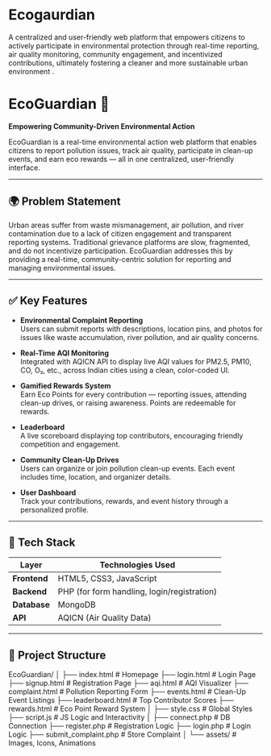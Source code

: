 # Ecogaurdian
A centralized and user-friendly web platform that empowers citizens to actively participate in environmental protection through real-time reporting, air quality monitoring, community engagement, and incentivized contributions, ultimately fostering a cleaner and more sustainable urban environment .


# EcoGuardian 🌿

**Empowering Community-Driven Environmental Action**

EcoGuardian is a real-time environmental action web platform that enables citizens to report pollution issues, track air quality, participate in clean-up events, and earn eco rewards — all in one centralized, user-friendly interface.

---

## 🌍 Problem Statement

Urban areas suffer from waste mismanagement, air pollution, and river contamination due to a lack of citizen engagement and transparent reporting systems. Traditional grievance platforms are slow, fragmented, and do not incentivize participation. EcoGuardian addresses this by providing a real-time, community-centric solution for reporting and managing environmental issues.

---

## ✅ Key Features

- **Environmental Complaint Reporting**  
  Users can submit reports with descriptions, location pins, and photos for issues like waste accumulation, river pollution, and air quality concerns.

- **Real-Time AQI Monitoring**  
  Integrated with AQICN API to display live AQI values for PM2.5, PM10, CO, O₃, etc., across Indian cities using a clean, color-coded UI.

- **Gamified Rewards System**  
  Earn Eco Points for every contribution — reporting issues, attending clean-up drives, or raising awareness. Points are redeemable for rewards.

- **Leaderboard**  
  A live scoreboard displaying top contributors, encouraging friendly competition and engagement.

- **Community Clean-Up Drives**  
  Users can organize or join pollution clean-up events. Each event includes time, location, and organizer details.

- **User Dashboard**  
  Track your contributions, rewards, and event history through a personalized profile.

---

## 🧰 Tech Stack

| Layer        | Technologies Used           |
|--------------|------------------------------|
| **Frontend** | HTML5, CSS3, JavaScript      |
| **Backend**  | PHP (for form handling, login/registration) |
| **Database** | MongoDB                      |
| **API**      | AQICN (Air Quality Data)     |

---

## 📁 Project Structure

EcoGuardian/
│
├── index.html # Homepage
├── login.html # Login Page
├── signup.html # Registration Page
├── aqi.html # AQI Visualizer
├── complaint.html # Pollution Reporting Form
├── events.html # Clean-Up Event Listings
├── leaderboard.html # Top Contributor Scores
├── rewards.html # Eco Point Reward System
│
├── style.css # Global Styles
├── script.js # JS Logic and Interactivity
│
├── connect.php # DB Connection
├── register.php # Registration Logic
├── login.php # Login Logic
├── submit_complaint.php # Store Complaint
│
└── assets/ # Images, Icons, Animations


